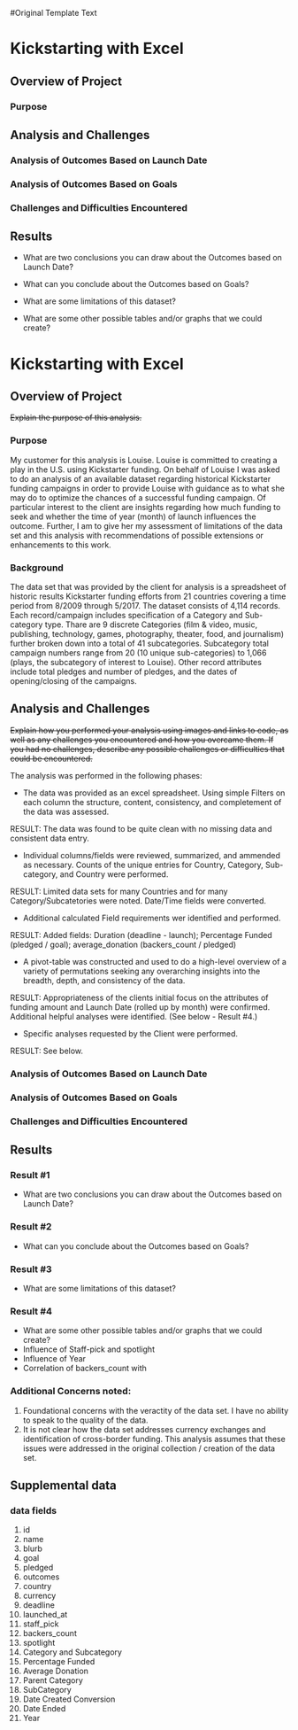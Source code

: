 #Original Template Text

# Kickstarting with Excel

## Overview of Project

### Purpose

## Analysis and Challenges

### Analysis of Outcomes Based on Launch Date

### Analysis of Outcomes Based on Goals

### Challenges and Difficulties Encountered

## Results

- What are two conclusions you can draw about the Outcomes based on Launch Date?

- What can you conclude about the Outcomes based on Goals?

- What are some limitations of this dataset?

- What are some other possible tables and/or graphs that we could create?

# Kickstarting with Excel

## Overview of Project
~~Explain the purpose of this analysis.~~

### Purpose
My customer for this analysis is Louise. Louise is committed to creating a play in the U.S. using Kickstarter funding. On behalf of Louise I was asked to do an analysis of an available dataset regarding historical Kickstarter funding campaigns in order to provide Louise with guidance as to what she may do to optimize the chances of a successful funding campaign. Of particular interest to the client are insights regarding how much funding to seek and whether the time of year (month) of launch influences the outcome. Further, I am to give her my assessment of limitations of the data set and this analysis with recommendations of possible extensions or enhancements to this work. 

### Background
The data set that was provided by the client for analysis is a spreadsheet of historic results Kickstarter funding efforts from 21 countries covering a time period from 8/2009 through 5/2017. The dataset consists of 4,114 records. Each record/campaign includes specification of a Category and Sub-category type. Thare are 9 discrete Categories (film & video, music, publishing, technology, games, photography, theater, food, and journalism) further broken down into a total of 41 subcategories. Subcategory total campaign numbers range from 20 (10 unique sub-categories) to 1,066 (plays, the subcategory of interest to Louise). Other record attributes include total pledges and number of pledges, and the dates of opening/closing of the campaigns. 

## Analysis and Challenges
~~Explain how you performed your analysis using images and links to code, as well as any challenges you encountered and how you overcame them. If you had no challenges, describe any possible challenges or difficulties that could be encountered.~~

The analysis was performed in the following phases: 
* The data was provided as an excel spreadsheet. Using simple Filters on each column the structure, content, consistency, and completement of the data was assessed.

RESULT: The data was found to be quite clean with no missing data and consistent data entry. 

* Individual columns/fields were reviewed, summarized, and ammended as necessary. Counts of the unique entries for Country, Category, Sub-category, and Country were performed.

RESULT: Limited data sets for many Countries and for many Category/Subcatetories were noted. Date/Time fields were converted. 

* Additional calculated Field requirements wer identified and performed.

RESULT: Added fields: Duration (deadline - launch); Percentage Funded (pledged / goal); average_donation (backers_count / pledged)

* A pivot-table was constructed and used to do a high-level overview of a variety of permutations seeking any overarching insights into the breadth, depth, and consistency of the data. 

RESULT: Appropriateness of the clients initial focus on the attributes of funding amount and Launch Date (rolled up by month) were confirmed. Additional helpful analyses were identified. (See below - Result #4.)

* Specific analyses requested by the Client were performed. 

RESULT: See below. 

### Analysis of Outcomes Based on Launch Date


### Analysis of Outcomes Based on Goals

### Challenges and Difficulties Encountered

## Results

### Result #1
- What are two conclusions you can draw about the Outcomes based on Launch Date?

### Result #2
- What can you conclude about the Outcomes based on Goals?

### Result #3
- What are some limitations of this dataset?

### Result #4
- What are some other possible tables and/or graphs that we could create?
- Influence of Staff-pick and spotlight
- Influence of Year
- Correlation of backers_count with 

### Additional Concerns noted:
1. Foundational concerns with the veractity of the data set. I have no ability to speak to the quality of the data. 
2. It is not clear how the data set addresses currency exchanges and identification of cross-border funding. This analysis assumes that these issues were addressed in the original collection / creation of the data set. 

## Supplemental data
### data fields
1. id
2. name
3. blurb
4. goal
5. pledged
6. outcomes
7. country
8. currency
9. deadline
10. launched_at
11. staff_pick
12. backers_count
13. spotlight
14. Category and Subcategory
15. Percentage Funded
16. Average Donation
17. Parent Category
18. SubCategory
19. Date Created Conversion
20. Date Ended
21. Year

